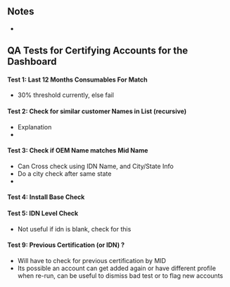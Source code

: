 

## Notes


- 



## QA Tests for Certifying Accounts for the Dashboard

#### Test 1: Last 12 Months Consumables For Match
- 30% threshold currently, else fail

#### Test 2: Check for similar customer Names in List (recursive)
- Explanation
- 
#### Test 3: Check if OEM Name matches Mid Name
- Can Cross check using IDN Name, and City/State Info
- Do a city check after same state
- 
#### Test 4: Install Base Check

#### Test 5: IDN Level Check
- Not useful if idn is blank, check for this
#### Test 9: Previous Certification (or IDN) ?
- Will have to check for previous certification by MID
- Its possible an account can get added again or have different profile when re-run, can be useful to dismiss bad test or to flag new accounts